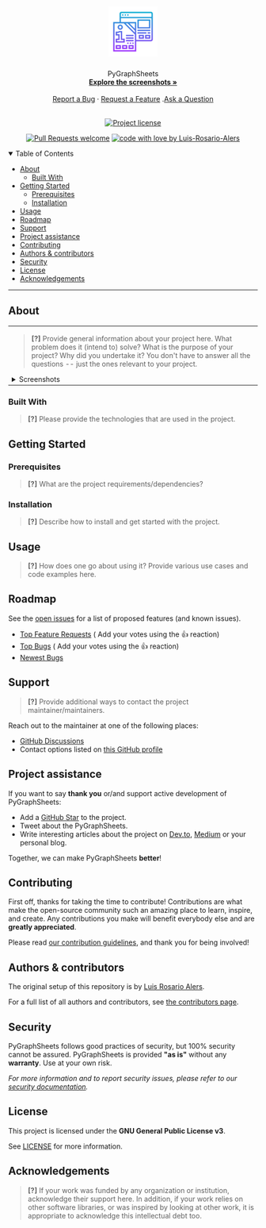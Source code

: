 <h1 align="center">
  <a href="https://github.com/Luis-Rosario-Alers/PyGraphSheets">
    <!-- Please provide path to your logo here -->
    <img src="docs/images/logo.svg" alt="Logo" width="100" height="100">
  </a>
</h1>

<div align="center">
  PyGraphSheets
  <br />
  <a href="#about"><strong>Explore the screenshots »</strong></a>
  <br />
  <br />
  <a href="https://github.com/Luis-Rosario-Alers/PyGraphSheets/issues/new?assignees=&labels=bug&template=01_BUG_REPORT.md&title=bug%3A+">Report a Bug</a>
  ·
  <a href="https://github.com/Luis-Rosario-Alers/PyGraphSheets/issues/new?assignees=&labels=enhancement&template=02_FEATURE_REQUEST.md&title=feat%3A+">Request a Feature</a>
  .<a href="https://github.com/Luis-Rosario-Alers/PyGraphSheets/discussions">Ask a Question</a>
</div>

<div align="center">
<br />

[![Project license](https://img.shields.io/github/license/Luis-Rosario-Alers/PyGraphSheets.svg?style=flat-square)](LICENSE)

[![Pull Requests welcome](https://img.shields.io/badge/PRs-welcome-ff69b4.svg?style=flat-square)](https://github.com/Luis-Rosario-Alers/PyGraphSheets/issues?q=is%3Aissue+is%3Aopen+label%3A%22help+wanted%22)
[![code with love by Luis-Rosario-Alers](https://img.shields.io/badge/%3C%2F%3E%20with%20%E2%99%A5%20by-Luis-Rosario-Alers-ff1414.svg?style=flat-square)](https://github.com/Luis-Rosario-Alers)

</div>

<details open="open">
<summary>Table of Contents</summary>

- [About](#about)
    - [Built With](#built-with)
- [Getting Started](#getting-started)
    - [Prerequisites](#prerequisites)
    - [Installation](#installation)
- [Usage](#usage)
- [Roadmap](#roadmap)
- [Support](#support)
- [Project assistance](#project-assistance)
- [Contributing](#contributing)
- [Authors & contributors](#authors--contributors)
- [Security](#security)
- [License](#license)
- [Acknowledgements](#acknowledgements)

</details>

---

## About

<table><tr><td>

> **[?]**
> Provide general information about your project here.
> What problem does it (intend to) solve?
> What is the purpose of your project?
> Why did you undertake it?
> You don't have to answer all the questions -- just the ones relevant to your project.

<details>
<summary>Screenshots</summary>
<br>

> **[?]**
> Please provide your screenshots here.

|                               Home Page                               |                               Login Page                               |
|:---------------------------------------------------------------------:|:----------------------------------------------------------------------:|
| <img src="docs/images/screenshot.png" title="Home Page" width="100%"> | <img src="docs/images/screenshot.png" title="Login Page" width="100%"> |

</details>

</td></tr></table>

### Built With

> **[?]**
> Please provide the technologies that are used in the project.

## Getting Started

### Prerequisites

> **[?]**
> What are the project requirements/dependencies?

### Installation

> **[?]**
> Describe how to install and get started with the project.

## Usage

> **[?]**
> How does one go about using it?
> Provide various use cases and code examples here.

## Roadmap

See the [open issues](https://github.com/Luis-Rosario-Alers/PyGraphSheets/issues) for a list of proposed features (and
known issues).

- [Top Feature Requests](https://github.com/Luis-Rosario-Alers/PyGraphSheets/issues?q=label%3Aenhancement+is%3Aopen+sort%3Areactions-%2B1-desc) (
  Add your votes using the 👍 reaction)
- [Top Bugs](https://github.com/Luis-Rosario-Alers/PyGraphSheets/issues?q=is%3Aissue+is%3Aopen+label%3Abug+sort%3Areactions-%2B1-desc) (
  Add your votes using the 👍 reaction)
- [Newest Bugs](https://github.com/Luis-Rosario-Alers/PyGraphSheets/issues?q=is%3Aopen+is%3Aissue+label%3Abug)

## Support

> **[?]**
> Provide additional ways to contact the project maintainer/maintainers.

Reach out to the maintainer at one of the following places:

- [GitHub Discussions](https://github.com/Luis-Rosario-Alers/PyGraphSheets/discussions)
- Contact options listed on [this GitHub profile](https://github.com/Luis-Rosario-Alers)

## Project assistance

If you want to say **thank you** or/and support active development of PyGraphSheets:

- Add a [GitHub Star](https://github.com/Luis-Rosario-Alers/PyGraphSheets) to the project.
- Tweet about the PyGraphSheets.
- Write interesting articles about the project on [Dev.to](https://dev.to/), [Medium](https://medium.com/) or your
  personal blog.

Together, we can make PyGraphSheets **better**!

## Contributing

First off, thanks for taking the time to contribute! Contributions are what make the open-source community such an
amazing place to learn, inspire, and create. Any contributions you make will benefit everybody else and are **greatly
appreciated**.

Please read [our contribution guidelines](docs/CONTRIBUTING.md), and thank you for being involved!

## Authors & contributors

The original setup of this repository is by [Luis Rosario Alers](https://github.com/Luis-Rosario-Alers).

For a full list of all authors and contributors,
see [the contributors page](https://github.com/Luis-Rosario-Alers/PyGraphSheets/contributors).

## Security

PyGraphSheets follows good practices of security, but 100% security cannot be assured.
PyGraphSheets is provided **"as is"** without any **warranty**. Use at your own risk.

_For more information and to report security issues, please refer to our [security documentation](docs/SECURITY.md)._

## License

This project is licensed under the **GNU General Public License v3**.

See [LICENSE](LICENSE) for more information.

## Acknowledgements

> **[?]**
> If your work was funded by any organization or institution, acknowledge their support here.
> In addition, if your work relies on other software libraries, or was inspired by looking at other work, it is
> appropriate to acknowledge this intellectual debt too.
